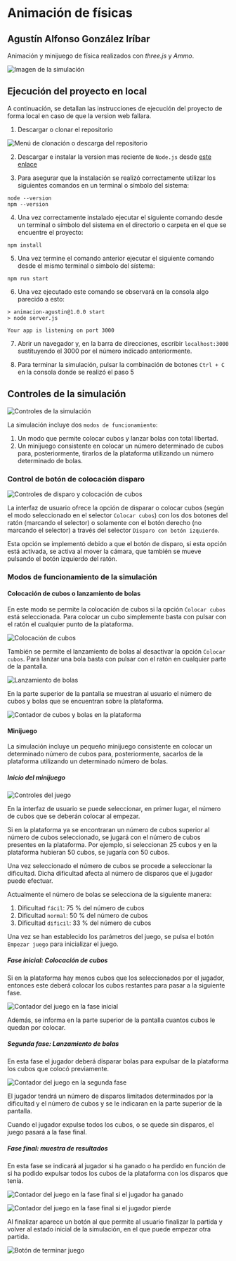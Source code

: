 # Animación de físicas
## Agustín Alfonso González Iríbar
Animación y minijuego de física realizados con _three.js_ y _Ammo_.

![Imagen de la simulación](assets/readme/sim_completa.png)

## Ejecución del proyecto en local

A continuación, se detallan las instrucciones de ejecución del proyecto de forma local en caso de que la version web fallara.

1. Descargar o clonar el repositorio

![Menú de clonación o descarga del repositorio](assets/readme/clonar.png)

2. Descargar e instalar la version mas reciente de ``Node.js`` desde [este enlace](https://nodejs.org/en)

3. Para asegurar que la instalación se realizó correctamente utilizar los siguientes comandos en un terminal o símbolo del sistema:

```
node --version
npm --version
```

4. Una vez correctamente instalado ejecutar el siguiente comando desde un terminal o símbolo del sistema en el directorio o carpeta en el que se encuentre el proyecto:

```
npm install
```

5. Una vez termine el comando anterior ejecutar el siguiente comando desde el mismo terminal o simbolo del sístema:

```
npm run start
```

6. Una vez ejecutado este comando se observará en la consola algo parecido a esto:
```
> animacion-agustin@1.0.0 start
> node server.js

Your app is listening on port 3000
```

7. Abrir un navegador y, en la barra de direcciones, escribir ```localhost:3000``` sustituyendo el 3000 por el número indicado anteriormente.

8. Para terminar la simulación, pulsar la combinación de botones ```Ctrl + C``` en la consola donde se realizó el paso 5


## Controles de la simulación
![Controles de la simulación](assets/readme/controles.png)

La simulación incluye dos ``modos de funcionamiento``:
1. Un modo que permite colocar cubos y lanzar bolas con total libertad.
2. Un minijuego consistente en colocar un número determinado de cubos para, posteriormente, tirarlos de la plataforma utilizando un número determinado de bolas.

### Control de botón de colocación disparo

![Controles de disparo y colocación de cubos](assets/readme/control_disparo.png)

La interfaz de usuario ofrece la opción de disparar o colocar cubos (según el modo seleccionado en el selector ``Colocar cubos``) con los dos botones del ratón (marcando el selector) o solamente con el botón derecho (no marcando el selector) a través del selector ``Disparo con botón izquierdo``.

Esta opción se implementó debido a que el botón de disparo, si esta opción está activada, se activa al mover la cámara, que también se mueve pulsando el botón izquierdo del ratón.

### Modos de funcionamiento de la simulación
#### Colocación de cubos o lanzamiento de bolas

En este modo se permite la colocación de cubos si la opción ``Colocar cubos`` está seleccionada. Para colocar un cubo simplemente basta con pulsar con el ratón el cualquier punto de la plataforma.

![Colocación de cubos](assets/readme/cubos.png)

También se permite el lanzamiento de bolas al desactivar la opción ``Colocar cubos``. Para lanzar una bola basta con pulsar con el ratón en cualquier parte de la pantalla.

![Lanzamiento de bolas](assets/readme/bolas.png)

En la parte superior de la pantalla se muestran al usuario el número de cubos y bolas que se encuentran sobre la plataforma.

![Contador de cubos y bolas en la plataforma](assets/readme/contador.png)

#### Minijuego

La simulación incluye un pequeño minijuego consistente en colocar un determinado número de cubos para, posteriormente, sacarlos de la plataforma utilizando un determinado número de bolas.

##### Inicio del minijuego

![Controles del juego](assets/readme/control_juego.png)

En la interfaz de usuario se puede seleccionar, en primer lugar, el número de cubos que se deberán colocar al empezar.

Si en la plataforma ya se encontraran un número de cubos superior al número de cubos seleccionado, se jugará con el número de cubos presentes en la plataforma. Por ejemplo, si seleccionan 25 cubos y en la plataforma hubieran 50 cubos, se jugaría con 50 cubos.

Una vez seleccionado el número de cubos se procede a seleccionar la dificultad. Dicha dificultad afecta al número de disparos que el jugador puede efectuar.

Actualmente el número de bolas se selecciona de la siguiente manera:

1. Dificultad ``fácil``: 75 % del número de cubos
2. Dificultad ``normal``: 50 % del número de cubos
3. Dificultad ``dificil``: 33 % del número de cubos

Una vez se han establecido los parámetros del juego, se pulsa el botón ``Empezar juego`` para inicializar el juego.

##### Fase inicial: Colocación de cubos

Si en la plataforma hay menos cubos que los seleccionados por el jugador, entonces este deberá colocar los cubos restantes para pasar a la siguiente fase.

![Contador del juego en la fase inicial](assets/readme/contador_fase_1.png)

Además, se informa en la parte superior de la pantalla cuantos cubos le quedan por colocar.

##### Segunda fase: Lanzamiento de bolas

En esta fase el jugador deberá disparar bolas para expulsar de la plataforma los cubos que colocó previamente.

![Contador del juego en la segunda fase](assets/readme/contador_fase_2.png)

El jugador tendrá un número de disparos limitados determinados por la dificultad y el número de cubos y se le indicaran en la parte superior de la pantalla.

Cuando el jugador expulse todos los cubos, o se quede sin disparos, el juego pasará a la fase final.

##### Fase final: muestra de resultados

En esta fase se indicará al jugador si ha ganado o ha perdido en función de si ha podido expulsar todos los cubos de la plataforma con los disparos que tenía.

![Contador del juego en la fase final si el jugador ha ganado](assets/readme/contador_fase_3_victoria.png)

![Contador del juego en la fase final si el jugador pierde](assets/readme/contador_fase_3_derrota.png)

Al finalizar aparece un botón al que permite al usuario finalizar la partida y volver al estado inicial de la simulación, en el que puede empezar otra partida.

![Botón de terminar juego](assets/readme/terminar.png)